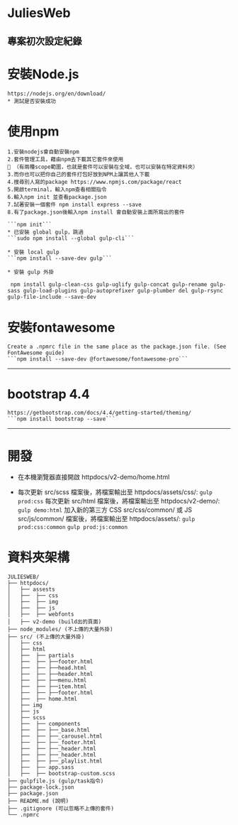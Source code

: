 # JuliesWeb
## 專案初次設定紀錄
# 安裝Node.js 
    https://nodejs.org/en/download/
    * 測試是否安裝成功
# 使用npm
    1.安裝nodejs會自動安裝npm
    2.套件管理工具，藉由npm去下載其它套件來使用
     （有兩種scope範圍，也就是套件可以安裝在全域，也可以安裝在特定資料夾）
    3.而你也可以把你自己的套件打包好放到NPM上讓其他人下載
    4.搜尋別人寫的package https://www.npmjs.com/package/react
    5.開啟terminal，輸入npm查看相關指令
    6.輸入npm init 並查看package.json
    7.試著安裝一個套件 npm install express --save
    8.有了package.json後輸入npm install 會自動安裝上面所寫出的套件

    ```npm init```
    * 已安裝 global gulp，跳過
    ```sudo npm install --global gulp-cli```

    * 安裝 local gulp
    ```npm install --save-dev gulp```

    * 安裝 gulp 外掛
   ``` npm install gulp-clean-css gulp-uglify gulp-concat gulp-rename gulp-sass gulp-load-plugins gulp-autoprefixer gulp-plumber del gulp-rsync gulp-file-include --save-dev```
# 安裝fontawesome
    Create a .npmrc file in the same place as the package.json file. (See FontAwesome guide)
    ```npm install --save-dev @fortawesome/fontawesome-pro```

-----
# bootstrap 4.4

    https://getbootstrap.com/docs/4.4/getting-started/theming/
    ```npm install bootstrap --save```

-----
# 開發
* 在本機瀏覽器直接開啟 httpdocs/v2-demo/home.html

* 每次更新 src/scss 檔案後，將檔案輸出至 httpdocs/assets/css/:
```gulp prod:css```
每次更新 src/html 檔案後，將檔案輸出至 httpdocs/v2-demo/:
```gulp demo:html```
加入新的第三方 CSS src/css/common/ 或 JS src/js/common/ 檔案後，將檔案輸出至 httpdocs/assets/:
```gulp prod:css:common```
```gulp prod:js:common```
# 資料夾架構
```
JULIESWEB/
├── httpdocs/
│   ├── assests
│   ├──  ├── css
│   ├──  ├── img
│   ├──  ├── js
│   ├──  ├── webfonts
│   ├── v2-demo (build出的頁面)
├── node_modules/ (不上傳的大量外掛)
├── src/ (不上傳的大量外掛)
│   ├── css
│   ├── html
│   ├──  ├── partials
│   ├──  ├── ├──footer.html
│   ├──  ├── ├──head.html
│   ├──  ├── ├──header.html
│   ├──  ├── ├──menu.html
│   ├──  ├── ├──item.html
│   ├──  ├── ├──footer.html
│   ├──  ├── home.html
│   ├── img
│   ├── js
│   ├── scss
│   ├──  ├── components
│   ├──  ├── ├──_base.html  
│   ├──  ├── ├──_carousel.html
│   ├──  ├── ├──_footer.html
│   ├──  ├── ├──_header.html
│   ├──  ├── ├──_header.html
│   ├──  ├── ├──_playlist.html
│   ├──  ├── app.sass
│   ├──  ├── bootstrap-custom.scss
├── gulpfile.js (gulp/task指令)
├── package-lock.json
├── package.json
├── README.md (說明)
├── .gitignore (可以忽略不上傳的套件)
└── .npmrc
```

    
